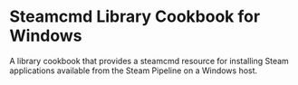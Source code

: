 # Steamcmd Library Cookbook for Windows

A library cookbook that provides a steamcmd resource for installing Steam applications available from the Steam Pipeline on a Windows host.
